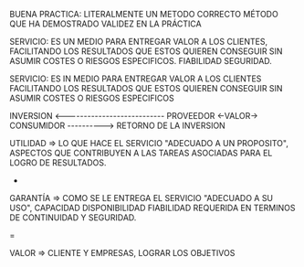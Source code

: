
BUENA PRACTICA: LITERALMENTE UN METODO CORRECTO 
MÉTODO QUE HA DEMOSTRADO VALIDEZ EN LA PRÁCTICA

SERVICIO: ES UN MEDIO PARA ENTREGAR VALOR A LOS CLIENTES, FACILITANDO LOS RESULTADOS QUE ESTOS QUIEREN CONSEGUIR SIN ASUMIR COSTES O RIESGOS ESPECIFICOS. FIABILIDAD SEGURIDAD.

SERVICIO: ES IN MEDIO PARA ENTREGAR VALOR A LOS CLIENTES FACILITANDO LOS RESULTADOS QUE ESTOS QUIEREN CONSEGUIR SIN ASUMIR COSTES O RIESGOS ESPECIFICOS

INVERSION <---------------------------
PROVEEDOR <-VALOR-> CONSUMIDOR
----------> RETORNO DE LA INVERSION

UTILIDAD => LO QUE HACE EL SERVICIO "ADECUADO A UN PROPOSITO", ASPECTOS QUE CONTRIBUYEN A LAS TAREAS ASOCIADAS PARA EL LOGRO DE RESULTADOS.

+

GARANTÍA => COMO SE LE ENTREGA EL SERVICIO "ADECUADO A SU USO", CAPACIDAD DISPONIBILIDAD FIABILIDAD REQUERIDA EN TERMINOS DE CONTINUIDAD Y SEGURIDAD.

=

VALOR => CLIENTE Y EMPRESAS, LOGRAR LOS OBJETIVOS 